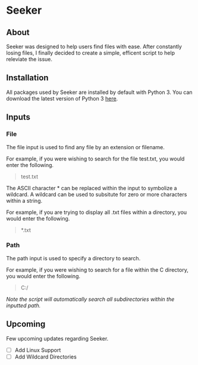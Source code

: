 # Seeker
## About
Seeker was designed to help users find files with ease. After constantly losing files, I finally decided to create a simple, efficent script to help releviate the issue.

## Installation
All packages used by Seeker are installed by default with Python 3. You can download the latest version of Python 3 [here](https://www.python.org/downloads/).
## Inputs
### File
The file input is used to find any file by an extension or filename. 

For example, if you were wishing to search for the file test.txt, you would enter the following.
> test.txt

The ASCII character * can be replaced within the input to symbolize a wildcard. A wildcard can be used to subsitute for zero or more characters within a string.

For example, if you are trying to display all .txt files within a directory, you would enter the following.
> *.txt

### Path
The path input is used to specify a directory to search. 

For example, if you were wishing to search for a file within the C directory, you would enter the following.
> C:/

*Note the script will automatically search all subdirectories within the inputted path.*

## Upcoming
Few upcoming updates regarding Seeker.

- [ ] Add Linux Support
- [ ] Add Wildcard Directories

